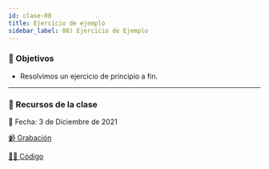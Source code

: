 ```yaml
---
id: clase-08
title: Ejercicio de ejemplo
sidebar_label: 08) Ejercicio de Ejemplo
---
```


### 🏁 Objetivos

- Resolvimos un ejercicio de principio a fin.

---

### 🚀 Recursos de la clase

📆 Fecha: 3 de Diciembre de 2021

[📹 Grabación](https://us02web.zoom.us/rec/share/bbf74swlMvqSbNlS0Xe6N_6KkMU3Vu6fL6arSrqKIJMgTukV5kPNw3ThfHaKnJCg.kGz1IzoR74gbru1n?startTime=1638569046000)

[👩‍💻 Código](https://github.com/adrianmdp/12va-ada-frontend/tree/master/modulo-1/ejercicios/modulo-5/ej-5)
